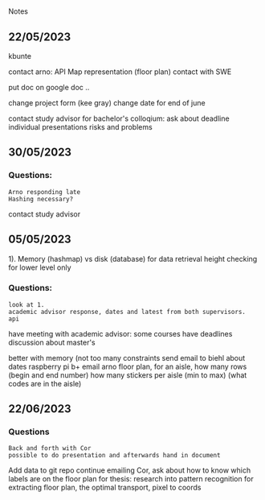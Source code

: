 #
Notes

## 22/05/2023

kbunte

contact arno:
API
Map representation (floor plan)
contact with SWE

put doc on google doc ..

change project form (kee gray)
change date for end of june

contact study advisor for bachelor's colloqium:
    ask about deadline
    individual presentations
    risks and problems

## 30/05/2023

### Questions: 
    Arno responding late
    Hashing necessary?

contact study advisor

## 05/05/2023

1). Memory (hashmap) vs disk (database) for data retrieval
height checking for lower level only


### Questions: 
    look at 1.
    academic advisor response, dates and latest from both supervisors.
    api 

have meeting with academic advisor:
    some courses have deadlines
    discussion about master's

better with memory (not too many constraints
send email to biehl about dates
raspberry pi b+
email arno floor plan, for an aisle, how many rows (begin and end number)
how many stickers per aisle (min to max) (what codes are in the aisle)

## 22/06/2023

### Questions
    Back and forth with Cor
    possible to do presentation and afterwards hand in document

Add data to git repo
continue emailing Cor, ask about how to know which labels are on the floor plan
for thesis: research into pattern recognition for extracting floor plan, the optimal transport, pixel to coords

